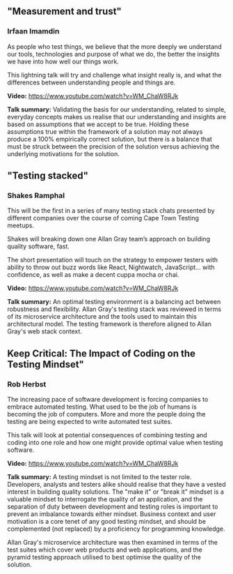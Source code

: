 ## "Measurement and trust" 
### Irfaan Imamdin

As people who test things, we believe that the more deeply we understand our tools, technologies and purpose of what we do, the better the insights we have into how well our things work.

This lightning talk will  try and challenge what insight really is, and what the differences between understanding people and things are.

**Video:** https://www.youtube.com/watch?v=WM_ChaW8RJk

**Talk summary:** Validating the basis for our understanding, related to simple, everyday concepts makes us realise that our understanding and insights are based on assumptions that we accept to be true. Holding these assumptions true within the framework of a solution may not always produce a 100% empirically correct solution, but there is a balance that must be struck between the precision of the solution versus achieving the underlying motivations for the solution. 

## "Testing stacked" 
### Shakes Ramphal
This will be the first in a series of many testing stack chats presented by different companies over the course of coming Cape Town Testing meetups.

Shakes will breaking down one Allan Gray team’s approach on building quality software, fast. 

The short presentation will touch on the strategy to empower testers with ability to throw out buzz words like React, Nightwatch, JavaScript… with confidence, as well as make a decent cuppa mocha or chai. 

**Video:** https://www.youtube.com/watch?v=WM_ChaW8RJk

**Talk summary:** An optimal testing environment is a balancing act between robustness and flexibility. Allan Gray's testing stack was reviewed in terms of its microservice architecture and the tools used to maintain this architectural model. The  testing framework is therefore aligned to Allan Gray's web stack context.   

## Keep Critical: The Impact of Coding on the Testing Mindset" 
### Rob Herbst
The increasing pace of software development is forcing companies to embrace automated testing. What used to be the job of humans is becoming the job of computers. More and more the people doing the testing are being expected to write automated test suites. 

This talk will look at potential consequences of combining testing and coding into one role and how one might provide optimal value when testing software.

**Video:** https://www.youtube.com/watch?v=WM_ChaW8RJk

**Talk summary:** A testing mindset is not limited to the tester role. Developers, analysts and testers alike should realise that they have a vested interest in building quality solutions. The "make it" or "break it" mindset is a valuable mindset to interrogate the quality of an application, and the separation of duty between development and testing roles is important to prevent an imbalance towards either mindset. Business context and user motivation is a core tenet of any good testing mindset, and should be complemented (not replaced) by a proficiency for programming knowledge.

Allan Gray's microservice architecture was then examined in terms of the test suites which cover web products and web applications, and the pyramid testing approach utilised to best optimise the quality of the solution. 
